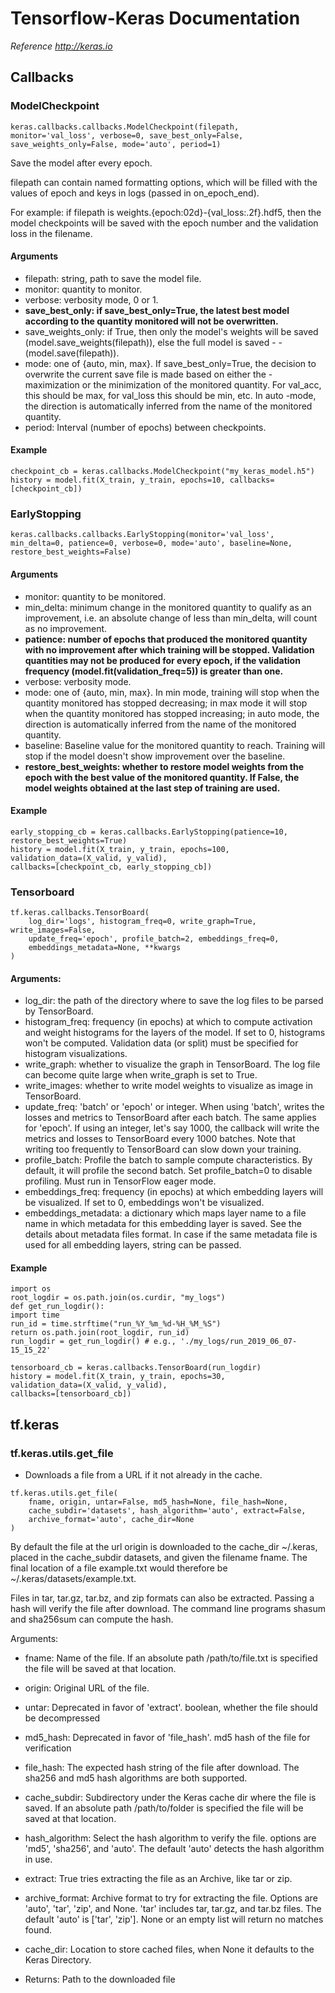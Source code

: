 # Tensorflow-Keras Documentation
<i> Reference http://keras.io </i>
## Callbacks
  
### ModelCheckpoint

```
keras.callbacks.callbacks.ModelCheckpoint(filepath, monitor='val_loss', verbose=0, save_best_only=False, save_weights_only=False, mode='auto', period=1)
```

Save the model after every epoch.

filepath can contain named formatting options, which will be filled with the values of epoch and keys in logs (passed in on_epoch_end).

For example: if filepath is weights.{epoch:02d}-{val_loss:.2f}.hdf5, then the model checkpoints will be saved with the epoch number and the validation loss in the filename.

#### Arguments

- filepath: string, path to save the model file.
- monitor: quantity to monitor.
- verbose: verbosity mode, 0 or 1.
- <strong>save_best_only: if save_best_only=True, the latest best model according to the quantity monitored will not be overwritten.</strong>
- save_weights_only: if True, then only the model's weights will be saved (model.save_weights(filepath)), else the full model is saved - -(model.save(filepath)).
- mode: one of {auto, min, max}. If save_best_only=True, the decision to overwrite the current save file is made based on either the - maximization or the minimization of the monitored quantity. For val_acc, this should be max, for val_loss this should be min, etc. In auto -mode, the direction is automatically inferred from the name of the monitored quantity.
- period: Interval (number of epochs) between checkpoints.

#### Example 

```
checkpoint_cb = keras.callbacks.ModelCheckpoint("my_keras_model.h5")
history = model.fit(X_train, y_train, epochs=10, callbacks=[checkpoint_cb])
```

### EarlyStopping

```
keras.callbacks.callbacks.EarlyStopping(monitor='val_loss', min_delta=0, patience=0, verbose=0, mode='auto', baseline=None, restore_best_weights=False)
```

#### Arguments

- monitor: quantity to be monitored.
- min_delta: minimum change in the monitored quantity to qualify as an improvement, i.e. an absolute change of less than min_delta, will count as no improvement.
- <strong>patience: number of epochs that produced the monitored quantity with no improvement after which training will be stopped. Validation quantities may not be produced for every epoch, if the validation frequency (model.fit(validation_freq=5)) is greater than one. </strong>
- verbose: verbosity mode.
- mode: one of {auto, min, max}. In min mode, training will stop when the quantity monitored has stopped decreasing; in max mode it will stop when the quantity monitored has stopped increasing; in auto mode, the direction is automatically inferred from the name of the monitored quantity.
- baseline: Baseline value for the monitored quantity to reach. Training will stop if the model doesn't show improvement over the baseline.
- <strong>restore_best_weights: whether to restore model weights from the epoch with the best value of the monitored quantity. If False, the model weights obtained at the last step of training are used.</strong>

#### Example 

```
early_stopping_cb = keras.callbacks.EarlyStopping(patience=10,
restore_best_weights=True)
history = model.fit(X_train, y_train, epochs=100,
validation_data=(X_valid, y_valid),
callbacks=[checkpoint_cb, early_stopping_cb])
```


### Tensorboard 

```
tf.keras.callbacks.TensorBoard(
    log_dir='logs', histogram_freq=0, write_graph=True, write_images=False,
    update_freq='epoch', profile_batch=2, embeddings_freq=0,
    embeddings_metadata=None, **kwargs
)
```

#### Arguments:
- log_dir: the path of the directory where to save the log files to be parsed by TensorBoard.
- histogram_freq: frequency (in epochs) at which to compute activation and weight histograms for the layers of the model. If set to 0, histograms won't be computed. Validation data (or split) must be specified for histogram visualizations.
- write_graph: whether to visualize the graph in TensorBoard. The log file can become quite large when write_graph is set to True.
- write_images: whether to write model weights to visualize as image in TensorBoard.
- update_freq: 'batch' or 'epoch' or integer. When using 'batch', writes the losses and metrics to TensorBoard after each batch. The same applies for 'epoch'. If using an integer, let's say 1000, the callback will write the metrics and losses to TensorBoard every 1000 batches. Note that writing too frequently to TensorBoard can slow down your training.
- profile_batch: Profile the batch to sample compute characteristics. By default, it will profile the second batch. Set profile_batch=0 to disable profiling. Must run in TensorFlow eager mode.
- embeddings_freq: frequency (in epochs) at which embedding layers will be visualized. If set to 0, embeddings won't be visualized.
- embeddings_metadata: a dictionary which maps layer name to a file name in which metadata for this embedding layer is saved. See the details about metadata files format. In case if the same metadata file is used for all embedding layers, string can be passed.


#### Example 

```
import os
root_logdir = os.path.join(os.curdir, "my_logs")
def get_run_logdir():
import time
run_id = time.strftime("run_%Y_%m_%d-%H_%M_%S")
return os.path.join(root_logdir, run_id)
run_logdir = get_run_logdir() # e.g., './my_logs/run_2019_06_07-15_15_22'

tensorboard_cb = keras.callbacks.TensorBoard(run_logdir)
history = model.fit(X_train, y_train, epochs=30,
validation_data=(X_valid, y_valid),
callbacks=[tensorboard_cb])
```	

## tf.keras

### tf.keras.utils.get_file

- Downloads a file from a URL if it not already in the cache.

```
tf.keras.utils.get_file(
    fname, origin, untar=False, md5_hash=None, file_hash=None,
    cache_subdir='datasets', hash_algorithm='auto', extract=False,
    archive_format='auto', cache_dir=None
)
```

By default the file at the url origin is downloaded to the cache_dir ~/.keras, placed in the cache_subdir datasets, and given the filename fname. The final location of a file example.txt would therefore be ~/.keras/datasets/example.txt.

Files in tar, tar.gz, tar.bz, and zip formats can also be extracted. Passing a hash will verify the file after download. The command line programs shasum and sha256sum can compute the hash.

Arguments:
- fname: Name of the file. If an absolute path /path/to/file.txt is specified the file will be saved at that location.
- origin: Original URL of the file.
- untar: Deprecated in favor of 'extract'. boolean, whether the file should be decompressed
- md5_hash: Deprecated in favor of 'file_hash'. md5 hash of the file for verification
- file_hash: The expected hash string of the file after download. The sha256 and md5 hash algorithms are both supported.
- cache_subdir: Subdirectory under the Keras cache dir where the file is saved. If an absolute path /path/to/folder is specified the file will be saved at that location.
- hash_algorithm: Select the hash algorithm to verify the file. options are 'md5', 'sha256', and 'auto'. The default 'auto' detects the hash algorithm in use.
- extract: True tries extracting the file as an Archive, like tar or zip.
- archive_format: Archive format to try for extracting the file. Options are 'auto', 'tar', 'zip', and None. 'tar' includes tar, tar.gz, and tar.bz files. The default 'auto' is ['tar', 'zip']. None or an empty list will return no matches found.
- cache_dir: Location to store cached files, when None it defaults to the Keras Directory.

- Returns:
Path to the downloaded file





